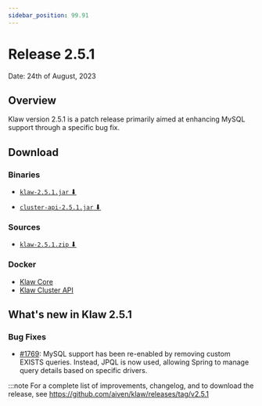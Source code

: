 ```yaml
---
sidebar_position: 99.91
---
```


# Release 2.5.1

Date: 24th of August, 2023

## Overview

Klaw version 2.5.1 is a patch release primarily aimed at enhancing MySQL support through a specific bug fix.

## Download

### Binaries

- [`klaw-2.5.1.jar` ⬇︎](https://github.com/Aiven-Open/klaw/releases/download/v2.5.1/klaw-2.5.1.jar)

- [`cluster-api-2.5.1.jar` ⬇](https://github.com/Aiven-Open/klaw/releases/download/v2.5.1/cluster-api-2.5.1.jar)

### Sources

- [`klaw-2.5.1.zip` ⬇](https://github.com/Aiven-Open/klaw/archive/refs/tags/v2.5.1.zip)

### Docker

- [Klaw Core](https://hub.docker.com/r/aivenoy/klaw-core)
- [Klaw Cluster API](https://hub.docker.com/r/aivenoy/klaw-cluster-api)

## What's new in Klaw 2.5.1

### Bug Fixes

- [#1769](https://github.com/Aiven-Open/klaw/pull/1769): MySQL support has been re-enabled by removing custom EXISTS
  queries. Instead, JPQL is now used, allowing Spring to manage query details based on specific drivers.

:::note
For a complete list of improvements, changelog, and to download the release,
see <https://github.com/aiven/klaw/releases/tag/v2.5.1>
